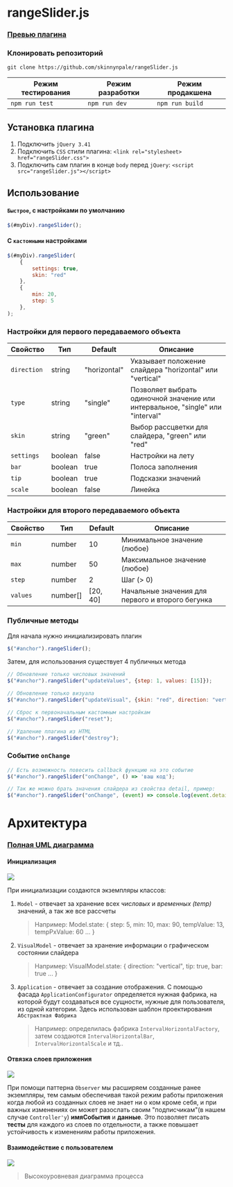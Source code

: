 # rangeSlider.js

### [Превью плагина](https://skinnynpale.github.io/rangeSlider.js/)

### Клонировать репозиторий

`git clone https://github.com/skinnynpale/rangeSlider.js`

| Режим тестирования | Режим разработки | Режим продакшена |
| ------------------ | ---------------- | ---------------- |
| `npm run test`     | `npm run dev`    | `npm run build`   |

## Установка плагина

1. Подключить `jQuery 3.41`
2. Подключить `CSS` стили плагина: `<link rel="stylesheet> href="rangeSlider.css">`
3. Подключить сам плагин в конце `body` перед `jQuery`: `<script src="rangeSlider.js"></script>`

## Использование

#### `Быстрое`, с настройками по умолчанию

```javascript
$(#myDiv).rangeSlider();
```

#### С `кастомными` настройками

```javascript
$(#myDiv).rangeSlider(
    {
        settings: true,
        skin: "red"
    },
    {
        min: 20,
        step: 5
    },
);
```

### Настройки для первого передаваемого объекта

| Свойство    | Тип     | Default    | Описание                                              |
| ----------- | ------- | ------------------------- | ----------------------------------------------------- |
| `direction` | string  | "horizontal"              | Указывает положение слайдера "horizontal" или "vertical" |
| `type`      | string  |  "single"                 | Позволяет выбрать одиночной значение или интервальное, "single" или "interval"  |
| `skin`      | string  | "green"                   | Выбор рассцветки для слайдера, "green" или "red"                         |
| `settings`  | boolean | false           | Настройки на лету                                     |
| `bar`       | boolean | true              | Полоса заполнения                                     |
| `tip`       | boolean | true              | Подсказки значений                                    |
| `scale`     | boolean | false         | Линейка                                               |

### Настройки для второго передаваемого объекта

| Свойство | Тип      | Default  | Описание                                         |
| -------- | -------- | ---------------------- | ------------------------------------------------ |
| `min`    | number   | 10                | Минимальное значение       (любое)                      |
| `max`    | number   | 50                  | Максимальное значение       (любое)                     |
| `step`   | number   | 2                    | Шаг                           (> 0)                   |
| `values` | number[] | [20, 40]  | Начальные значения для первого и второго бегунка |

### Публичные методы
Для начала нужно инициализировать плагин
```javascript
$("#anchor").rangeSlider();
```
Затем, для использования существует 4 публичных метода
```javascript
// Обновление только числовых значений
$("#anchor").rangeSlider("updateValues", {step: 1, values: [15]}); 

// Обновление только визуала
$("#anchor").rangeSlider("updateVisual", {skin: "red", direction: "vertical"});

// Сброс к первоначальным кастомным настройкам
$("#anchor").rangeSlider("reset");

// Удаление плагина из HTML
$("#anchor").rangeSlider("destroy");
```

### Событие `onChange`
```javascript
// Есть возможность повесить callback функцию на это событие
$("#anchor").rangeSlider("onChange", () => 'ваш код');

// Так же можно брать значения слайдера из свойства detail, пример:
$("#anchor").rangeSlider("onChange", (event) => console.log(event.detail));
```

# Архитектура

### [Полная UML диаграмма](https://www.draw.io/?lightbox=1&highlight=0000ff&edit=_blank&layers=1&nav=1&title=rangeSlider%20Class%20Diagramm#Uhttps%3A%2F%2Fdrive.google.com%2Fuc%3Fid%3D1Xe6DzLpntBZs3fBWXV2PZ_qWj9ztVsGw%26export%3Ddownload)

#### Инициализация

![](https://sun9-12.userapi.com/c851016/v851016527/1dc77d/cX5dsrxl45Q.jpg)

При инициализации создаются экземпляры классов:

1. `Model` - отвечает за хранение всех _числовых_ и _временных (temp)_ значений, а так же все рассчеты

   > Например: Model.state: { step: 5, min: 10, max: 90, tempValue: 13, tempPxValue: 60 ... }
2. `VisualModel` - отвечает за хранение информации о графическом состоянии слайдера

   > Например: VisualModel.state: { direction: "vertical", tip: true, bar: true ... }
3. `Application` - отвечает за создание отображения. С помощью фасада `ApplicationConfigurator` определяется нужная фабрика, на которой будут создаваться все сущности, нужные для пользователя, из одной категории. Здесь использован шаблон проектирования `Абстрактная Фабрика`

   > Например: определилась фабрика `IntervalHorizontalFactory`, затем создаются `IntervalHorizontalBar`, `IntervalHorizontalScale` и тд..

#### Отвязка слоев приложения

![](https://sun9-8.userapi.com/c851420/v851420527/1e58a5/y7QgIOeIGRk.jpg)

При помощи паттерна `Observer` мы расширяем созданные ранее экземпляры, тем самым обеспечивая такой режим работы приложения когда любой из созданных слоев не знает ни о ком кроме себя, и при важных изменениях он может разослать своим "подписчикам"(в нашем случае `Controller'у`) **имяСобытия** и **данные**. Это позволяет писать **тесты** для каждого из слоев по отдельности, а также повышает устойчивость к изменениям работы приложения.

#### Взаимодействие с пользователем

![](https://sun9-6.userapi.com/c851420/v851420293/1ebdcf/1le7Bipcr2Q.jpg)

> Высокоуровневая диаграмма процесса

